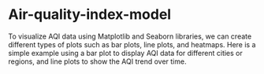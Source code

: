 # Air-quality-index-model
To visualize AQI data using Matplotlib and Seaborn libraries, we can create different types of plots such as bar plots, line plots, and heatmaps. Here is a simple example using a bar plot to display AQI data for different cities or regions, and line plots to show the AQI trend over time.
